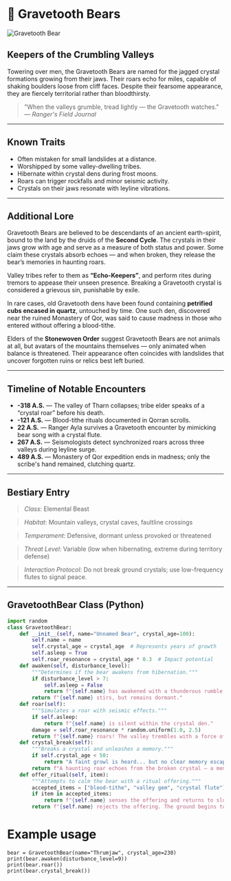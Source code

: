 # 🐻 Gravetooth Bears

![Gravetooth Bear](/images/gravetooth-bear.png)

## Keepers of the Crumbling Valleys

Towering over men, the Gravetooth Bears are named for the jagged crystal formations growing from their jaws. Their roars echo for miles, capable of shaking boulders loose from cliff faces. Despite their fearsome appearance, they are fiercely territorial rather than bloodthirsty.

> "When the valleys grumble, tread lightly — the Gravetooth watches." — *Ranger's Field Journal*

---

## Known Traits

- Often mistaken for small landslides at a distance.
- Worshipped by some valley-dwelling tribes.
- Hibernate within crystal dens during frost moons.
- Roars can trigger rockfalls and minor seismic activity.
- Crystals on their jaws resonate with leyline vibrations.

---

## Additional Lore

Gravetooth Bears are believed to be descendants of an ancient earth-spirit, bound to the land by the druids of the **Second Cycle**. The crystals in their jaws grow with age and serve as a measure of both status and power. Some claim these crystals absorb echoes — and when broken, they release the bear’s memories in haunting roars.

Valley tribes refer to them as **“Echo-Keepers”**, and perform rites during tremors to appease their unseen presence. Breaking a Gravetooth crystal is considered a grievous sin, punishable by exile.

In rare cases, old Gravetooth dens have been found containing **petrified cubs encased in quartz**, untouched by time. One such den, discovered near the ruined Monastery of Qor, was said to cause madness in those who entered without offering a blood-tithe.

Elders of the **Stonewoven Order** suggest Gravetooth Bears are not animals at all, but avatars of the mountains themselves — only animated when balance is threatened. Their appearance often coincides with landslides that uncover forgotten ruins or relics best left buried.

---

## Timeline of Notable Encounters

- **-318 A.S.** — The valley of Tharn collapses; tribe elder speaks of a “crystal roar” before his death.
- **-121 A.S.** — Blood-tithe rituals documented in Qorran scrolls.
- **22 A.S.** — Ranger Ayla survives a Gravetooth encounter by mimicking bear song with a crystal flute.
- **267 A.S.** — Seismologists detect synchronized roars across three valleys during leyline surge.
- **489 A.S.** — Monastery of Qor expedition ends in madness; only the scribe's hand remained, clutching quartz.

---

## Bestiary Entry

> *Class*: Elemental Beast 

> *Habitat*: Mountain valleys, crystal caves, faultline crossings  

> *Temperament*: Defensive, dormant unless provoked or threatened  

> *Threat Level*: Variable (low when hibernating, extreme during territory defense)  

> *Interaction Protocol*: Do not break ground crystals; use low-frequency flutes to signal peace.

---

## GravetoothBear Class (Python)

```python
import random
class GravetoothBear:
    def __init__(self, name="Unnamed Bear", crystal_age=100):
        self.name = name
        self.crystal_age = crystal_age  # Represents years of growth
        self.asleep = True
        self.roar_resonance = crystal_age * 0.3  # Impact potential
    def awaken(self, disturbance_level):
        """Determines if the bear awakens from hibernation."""
        if disturbance_level > 7:
            self.asleep = False
            return f"{self.name} has awakened with a thunderous rumble!"
        return f"{self.name} stirs, but remains dormant."
    def roar(self):
        """Simulates a roar with seismic effects."""
        if self.asleep:
            return f"{self.name} is silent within the crystal den."
        damage = self.roar_resonance * random.uniform(1.0, 2.5)
        return f"{self.name} roars! The valley trembles with a force of {damage:.2f} units."
    def crystal_break(self):
        """Breaks a crystal and unleashes a memory."""
        if self.crystal_age < 50:
            return "A faint growl is heard... but no clear memory escapes."
        return f"A haunting roar echoes from the broken crystal — a memory of {self.name}'s battle with sky-raiders long ago."
    def offer_ritual(self, item):
        """Attempts to calm the bear with a ritual offering."""
        accepted_items = ["blood-tithe", "valley gem", "crystal flute"]
        if item in accepted_items:
            return f"{self.name} senses the offering and returns to slumber."
        return f"{self.name} rejects the offering. The ground begins to quake..."
```
# Example usage
```
bear = GravetoothBear(name="Thrumjaw", crystal_age=230)
print(bear.awaken(disturbance_level=9))
print(bear.roar())
print(bear.crystal_break())
```
